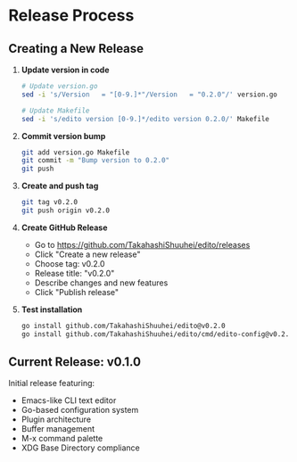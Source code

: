 # Release Process

## Creating a New Release

1. **Update version in code**
   ```bash
   # Update version.go
   sed -i 's/Version   = "[0-9.]*"/Version   = "0.2.0"/' version.go
   
   # Update Makefile
   sed -i 's/edito version [0-9.]*/edito version 0.2.0/' Makefile
   ```

2. **Commit version bump**
   ```bash
   git add version.go Makefile
   git commit -m "Bump version to 0.2.0"
   git push
   ```

3. **Create and push tag**
   ```bash
   git tag v0.2.0
   git push origin v0.2.0
   ```

4. **Create GitHub Release**
   - Go to https://github.com/TakahashiShuuhei/edito/releases
   - Click "Create a new release"
   - Choose tag: v0.2.0
   - Release title: "v0.2.0"
   - Describe changes and new features
   - Click "Publish release"

5. **Test installation**
   ```bash
   go install github.com/TakahashiShuuhei/edito@v0.2.0
   go install github.com/TakahashiShuuhei/edito/cmd/edito-config@v0.2.0
   ```

## Current Release: v0.1.0

Initial release featuring:
- Emacs-like CLI text editor
- Go-based configuration system
- Plugin architecture
- Buffer management
- M-x command palette
- XDG Base Directory compliance